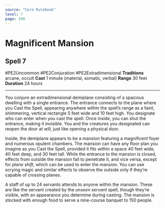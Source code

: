 ```yaml
---
source: "Core Rulebook"
level: 7
page: 349
---
```


# Magnificent Mansion
## Spell 7
#PE2Uncommon #PE2Conjuration #PE2Extradimensional
**Traditions** arcane, occult
**Cast** 1 minute (material, somatic, verbal)
**Range** 30 feet
**Duration** 24 hours

-----
You conjure an extradimensional demiplane consisting of a spacious dwelling with a single entrance. The entrance connects to the plane where you Cast the Spell, appearing anywhere within the spell’s range as a faint, shimmering, vertical rectangle 5 feet wide and 10 feet high. You designate who can enter when you cast the spell. Once inside, you can shut the entrance, making it invisible. You and the creatures you designated can reopen the door at will, just like opening a physical door. 

Inside, the demiplane appears to be a mansion featuring a magnificent foyer and numerous opulent chambers. The mansion can have any floor plan you imagine as you Cast the Spell, provided it fits within a space 40 feet wide, 40 feet deep, and 30 feet tall. While the entrance to the mansion is closed, effects from outside the mansion fail to penetrate it, and vice versa, except for *plane shift*, which can be used to enter the mansion. You can use scrying magic and similar effects to observe the outside only if they’re capable of crossing planes.

A staff of up to 24 servants attends to anyone within the mansion. These are like the servant created by the *unseen servant* spell, though they’re visible, with an appearance you determine during casting. The mansion is stocked with enough food to serve a nine-course banquet to 150 people.